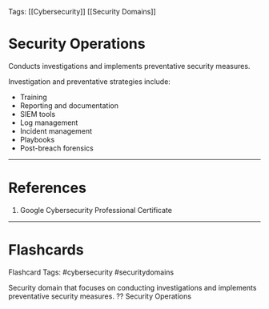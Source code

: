 Tags: [[Cybersecurity]] [[Security Domains]]

# Security Operations

Conducts investigations and implements preventative security measures.

Investigation and preventative strategies include:

- Training
- Reporting and documentation
- SIEM tools
- Log management
- Incident management
- Playbooks
- Post-breach forensics

---

# References

1. Google Cybersecurity Professional Certificate

---

# Flashcards

Flashcard Tags: #cybersecurity #securitydomains

Security domain that focuses on conducting investigations and implements preventative security measures.
??
Security Operations

<!--SR:!2024-05-14,15,290!2024-05-18,7,210-->
